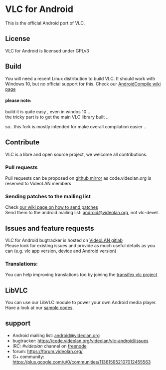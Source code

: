 # VLC for Android
This is the official Android port of VLC.

## License
VLC for Android is licensed under GPLv3

## Build

You will need a recent Linux distribution to build VLC.
It should work with Windows 10, but no official support for this.
Check our [AndroidCompile wiki page](https://wiki.videolan.org/AndroidCompile/)

#### please note:
build it is quite easy , even in windos 10 ..  
the tricky part is to get the main VLC library built ..

so.. this fork is mostly intended for make overall compilation easier ..

## Contribute

VLC is a libre and open source project, we welcome all contributions.

### Pull requests

Pull requests can be proposed on [github mirror](https://github.com/videolan/vlc-android) as code.videolan.org is reserved to VideoLAN members

### Sending patches to the mailing list

Check [our wiki page on how to send patches](https://wiki.videolan.org/Sending_Patches_VLC/)  
Send them to the android mailing list: android@videolan.org, not vlc-devel.

## Issues and feature requests

VLC for Android bugtracker is hosted on [VideoLAN gitlab](https://code.videolan.org/videolan/vlc-android/issues)  
Please look for existing issues and provide as much useful details as you can (e.g. vlc app version, device and Android version)

### Translations:  
You can help improving translations too by joining the [transifex vlc project](https://www.transifex.com/yaron/vlc-trans/dashboard/)

## LibVLC
You can use our LibVLC module to power your own Android media player.  
Have a look at our  [sample codes](https://code.videolan.org/videolan/libvlc-android-samples).

## support

- Android mailing list: android@videolan.org
- bugtracker: https://code.videolan.org/videolan/vlc-android/issues
- IRC: *#videolan* channel on [freenode](http://freenode.net/)
- forum: https://forum.videolan.org/
- G+ community: https://plus.google.com/u/0/communities/113615952107012455563
